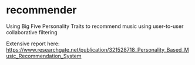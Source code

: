 # recommender
Using Big Five Personality Traits to recommend music using user-to-user collaborative filtering

Extensive report here: https://www.researchgate.net/publication/321528718_Personality_Based_Music_Recommendation_System
